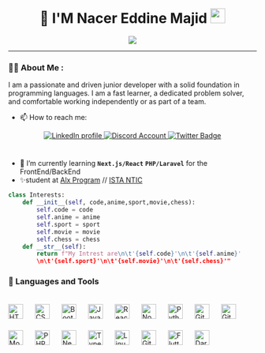 <div align="center">
    <h1>
      🎈 I'M Nacer Eddine Majid
      <img src="https://media.giphy.com/media/hvRJCLFzcasrR4ia7z/giphy.gif" width="30px"/>
    </h1>
  </div>
  <p align="center">
  <a href="https://github.com/DenverCoder1/readme-typing-svg"><img src="https://readme-typing-svg.herokuapp.com?color=%2336BCF7&size=24&center=true&lines=I'm+Full+Stack+Web+Developer"></a>
</p>

---

### :man_technologist: About Me :

<p>I am a passionate and driven junior developer with a solid foundation in programming languages. I am a fast learner, a dedicated problem solver, and comfortable working independently or as part of a team.</p>

- 📫 How to reach me:
<div align="center" id="badges">
    <a href="https://www.linkedin.com/in/nacer-eddine-majid-bb0181262/">
      <img src="https://img.shields.io/badge/LinkedIn-blue?style=for-the-badge&logo=linkedin&logoColor=white" alt="LinkedIn profile"/>
    </a>
    <a href="https://www.discordapp.com/users/689985604087316503">
      <img src="https://img.shields.io/badge/NACEREDDINE-%237289DA.svg?style=for-the-badge&logo=discord&logoColor=white" alt="Discord Account"/>
    </a>
    <a href="https://twitter.com/NacerEd94535091">
      <img src="https://img.shields.io/badge/Twitter-blue?style=for-the-badge&logo=twitter&logoColor=white" alt="Twitter Badge"/>
    </a>
  </div>

#

- 🎯 I’m currently learning **`Next.js/React`** **`PHP/Laravel`** for the FrontEnd/BackEnd
- ✨student at <a href="https://www.alxafrica.com/">Alx Program</a> // <a href="https://www.ofppt.ma/">ISTA NTIC</a>

```python
class Interests:
    def __init__(self, code,anime,sport,movie,chess):
        self.code = code
        self.anime = anime
        self.sport = sport
        self.movie = movie
        self.chess = chess
    def __str__(self):
        return f"My Intrest are\n\t'{self.code}'\n\t'{self.anime}'
        \n\t'{self.sport}'\n\t'{self.movie}'\n\t'{self.chess}'"
```

### 🧰 Languages and Tools

<div style="display=flex;">
    <img alt="HTML" width="30px" style="padding-right:20px; margin-top:20px; aspect-ratio=1; align=left;" src="https://cdn.jsdelivr.net/gh/devicons/devicon/icons/html5/html5-plain.svg" />
    <img alt="CSS" width="30px" style="padding-right:20px; margin-top:20px; aspect-ratio=1; align=left;" src="https://cdn.jsdelivr.net/gh/devicons/devicon/icons/css3/css3-plain.svg" />
    <img alt="Bootstrap" width="30px" style="padding-right:20px; margin-top:20px; aspect-ratio=1; align=left;" src="https://cdn.jsdelivr.net/gh/devicons/devicon/icons/bootstrap/bootstrap-plain-wordmark.svg" />
    <img alt="JavaScript" width="30px" style="padding-right:20px; margin-top:20px; aspect-ratio=1; align=left;" src="https://cdn.jsdelivr.net/gh/devicons/devicon/icons/javascript/javascript-plain.svg" />
    <img alt="React" width="30px" style="padding-right:20px; margin-top:20px; aspect-ratio=1; align=left;" src="https://cdn.jsdelivr.net/gh/devicons/devicon/icons/react/react-original.svg" />
    <img alt="NodeJS" width="30px" style="padding-right:20px; margin-top:20px; aspect-ratio=1; align=left;" src="https://cdn.jsdelivr.net/gh/devicons/devicon/icons/nodejs/nodejs-original.svg" />
    <img alt="Python" width="30px" style="padding-right:20px; margin-top:20px; aspect-ratio=1; align=left;" src="https://cdn.jsdelivr.net/gh/devicons/devicon/icons/python/python-plain.svg" />
    <img alt="Git" width="30px" style="padding-right:20px; margin-top:20px; aspect-ratio=1; align=left;" src="https://cdn.jsdelivr.net/gh/devicons/devicon/icons/git/git-original.svg" />
    <img alt="GitHub" width="30px" style="padding-right:20px; margin-top:20px; aspect-ratio=1; align=left;" src="https://cdn.jsdelivr.net/gh/devicons/devicon/icons/github/github-original.svg" />
    <img alt="MongoDb" width="30px" style="padding-right:20px; margin-top:20px; aspect-ratio=1; align=left;" src="https://cdn.jsdelivr.net/gh/devicons/devicon/icons/mongodb/mongodb-original-wordmark.svg" />
    <img alt="PHP" width="30px" style="padding-right:20px; margin-top:20px; aspect-ratio=1; align=left;" src="https://cdn.jsdelivr.net/gh/devicons/devicon/icons/php/php-original.svg" />
    <img alt="NextJs" width="30px" style="padding-right:20px; margin-top:20px; aspect-ratio=1; align=left;" src="https://cdn.jsdelivr.net/gh/devicons/devicon/icons/nextjs/nextjs-line.svg" />
    <img alt="TypeScript" width="30px" style="padding-right:20px; margin-top:20px; aspect-ratio=1; align=left;" src="https://cdn.jsdelivr.net/gh/devicons/devicon/icons/typescript/typescript-plain.svg" />
    <img alt="Linux" width="30px" style="padding-right:20px; margin-top:20px; aspect-ratio=1; align=left;" src="https://cdn.jsdelivr.net/gh/devicons/devicon/icons/linux/linux-original.svg" />
    <img alt="GitLab" width="30px" style="padding-right:20px; margin-top:20px; aspect-ratio=1; align=left;" src="https://cdn.jsdelivr.net/gh/devicons/devicon/icons/gitlab/gitlab-original.svg" />
    <img alt="Flutter" width="30px" style="padding-right:20px; margin-top:20px; aspect-ratio=1; align=left;" src="https://cdn.jsdelivr.net/gh/devicons/devicon/icons/flutter/flutter-original.svg" />
    <img alt="Dart" width="30px" style="padding-right:20px; margin-top:20px; aspect-ratio=1; align=left;" src="https://cdn.jsdelivr.net/gh/devicons/devicon/icons/dart/dart-original.svg" />
</div>
